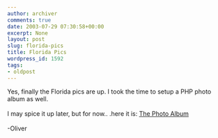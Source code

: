 ```yaml
---
author: archiver
comments: true
date: 2003-07-29 07:30:58+00:00
excerpt: None
layout: post
slug: florida-pics
title: Florida Pics
wordpress_id: 1592
tags:
- oldpost
---
```


Yes, finally the Florida pics are up. I took the time to setup a PHP photo album as well.<br /><br />I may spice it up later, but for now.. .here it is: <a href="http://www.oliverweb.com/pics/albums">The Photo Album</a><br /><br />-Oliver